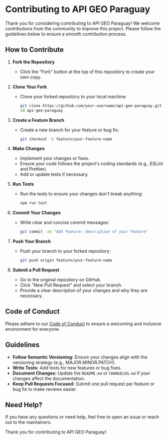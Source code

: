# Contributing to API GEO Paraguay

Thank you for considering contributing to API GEO Paraguay! We welcome contributions from the community to improve this project. Please follow the guidelines below to ensure a smooth contribution process.

## How to Contribute

1. **Fork the Repository**

   - Click the "Fork" button at the top of this repository to create your own copy.

2. **Clone Your Fork**

   - Clone your forked repository to your local machine:
     ```bash
     git clone https://github.com/your-username/api-geo-paraguay.git
     cd api-geo-paraguay
     ```

3. **Create a Feature Branch**

   - Create a new branch for your feature or bug fix:
     ```bash
     git checkout -b feature/your-feature-name
     ```

4. **Make Changes**

   - Implement your changes or fixes.
   - Ensure your code follows the project's coding standards (e.g., ESLint and Prettier).
   - Add or update tests if necessary.

5. **Run Tests**

   - Run the tests to ensure your changes don't break anything:
     ```bash
     npm run test
     ```

6. **Commit Your Changes**

   - Write clear and concise commit messages:
     ```bash
     git commit -am "Add feature: description of your feature"
     ```

7. **Push Your Branch**

   - Push your branch to your forked repository:
     ```bash
     git push origin feature/your-feature-name
     ```

8. **Submit a Pull Request**
   - Go to the original repository on GitHub.
   - Click "New Pull Request" and select your branch.
   - Provide a clear description of your changes and why they are necessary.

## Code of Conduct

Please adhere to our [Code of Conduct](CODE_OF_CONDUCT.md) to ensure a welcoming and inclusive environment for everyone.

## Guidelines

- **Follow Semantic Versioning:** Ensure your changes align with the versioning strategy (e.g., MAJOR.MINOR.PATCH).
- **Write Tests:** Add tests for new features or bug fixes.
- **Document Changes:** Update the `README.md` or `CHANGELOG.md` if your changes affect the documentation.
- **Keep Pull Requests Focused:** Submit one pull request per feature or bug fix to make reviews easier.

## Need Help?

If you have any questions or need help, feel free to open an issue or reach out to the maintainers.

Thank you for contributing to API GEO Paraguay!
